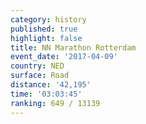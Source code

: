 ```yaml
---
category: history
published: true
highlight: false
title: NN Marathon Rotterdam
event_date: '2017-04-09'
country: NED
surface: Road
distance: '42,195'
time: '03:03:45'
ranking: 649 / 13139
---
```

